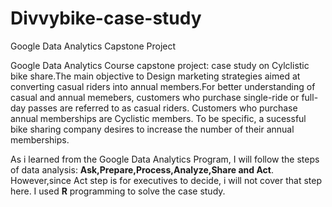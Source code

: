 # Divvybike-case-study
Google Data Analytics Capstone Project
  
   Google Data Analytics Course capstone project: case study on Cylclistic bike share.The main objective to Design marketing strategies aimed at converting casual riders into annual members.For better understanding of casual and annual memebers, customers who purchase single-ride or full-day passes are referred to as casual riders. Customers who purchase annual memberships are Cyclistic members. To be specific, a sucessful bike sharing company desires to increase the number of their annual memberships.

  As i learned from the Google Data Analytics Program, I will follow the steps of data analysis: **Ask,Prepare,Process,Analyze,Share and Act**. However,since Act step is for executives to decide, i will not cover that step here. I used **R** programming to solve the case study. 
